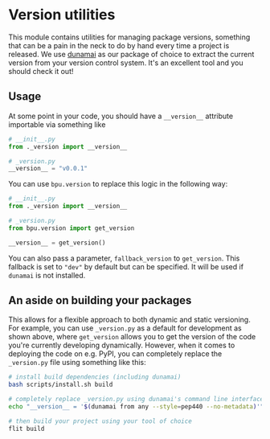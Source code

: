 # Version utilities
This module contains utilities for managing package versions, something that can be a pain in the neck to do by hand every time a project is released. We use [dunamai](https://github.com/mtkennerly/dunamai) as our package of choice to extract the current version from your version control system. It's an excellent tool and you should check it out!

## Usage
At some point in your code, you should have a `__version__` attribute importable via something like

```python
# __init__.py
from ._version import __version__

# _version.py
__version__ = "v0.0.1"
```

You can use `bpu.version` to replace this logic in the following way:

```python
# __init__.py
from ._version import __version__

# _version.py
from bpu.version import get_version

__version__ = get_version()
```

You can also pass a parameter, `fallback_version` to `get_version`. This fallback is set to `"dev"` by default but can be specified. It will be used if `dunamai` is not installed.

## An aside on building your packages

This allows for a flexible approach to both dynamic and static versioning. For example, you can use `_version.py` as a default for development as shown above, where `get_version` allows you to get the version of the code you're currently developing dynamically. However, when it comes to deploying the code on e.g. PyPI, you can completely replace the `_version.py` file using something like this:

```bash
# install build dependencies (including dunamai)
bash scripts/install.sh build

# completely replace _version.py using dunamai's command line interface
echo "__version__ = '$(dunamai from any --style=pep440 --no-metadata)'" >sva/_version.py

# then build your project using your tool of choice
flit build
```

